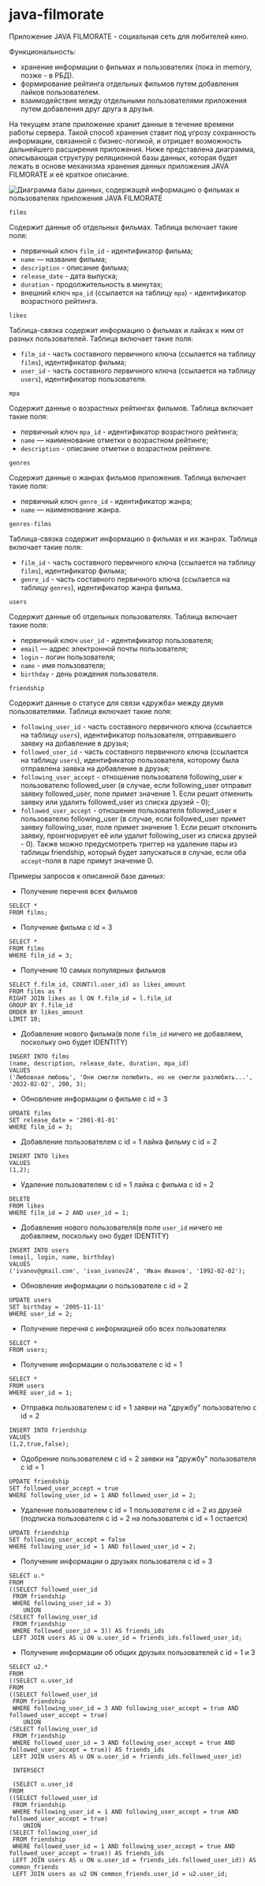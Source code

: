 # java-filmorate
Приложение JAVA FILMORATE - социальная сеть для любителей кино. 

Функциональность: 
- хранение информации о фильмах и пользователях (пока in memory, позже - в РБД).
- формирование рейтинга отдельных фильмов путем добавления лайков пользователем.
- взаимодействие между отдельными пользователями приложения путем добавления друг друга в друзья.

На текущем этапе приложение хранит данные в течение времени работы сервера. Такой способ хранения 
ставит под угрозу сохранность информации, связанной с бизнес-логикой, и отрицает возможность 
дальнейшего расширения приложения. 
Ниже представлена диаграмма, описывающая структуру реляционной базы данных, которая будет 
лежать в основе механизма хранения данных приложения JAVA FILMORATE и её краткое описание.

![Диаграмма базы данных, содержащей информацию о фильмах и пользователях приложения JAVA FILMORATE](java-filmorate.png)

`films`

Содержит данные об отдельных фильмах.
Таблица включает такие поля:
  - первичный ключ `film_id` - идентификатор фильма;
  - `name` — название фильма;
  - `description` - описание фильма;
  - `release_date` - дата выпуска;
  - `duration` - продолжительность в минутах;
  - внешний ключ `mpa_id` (ссылается на таблицу `mpa`) - идентификатор возрастного рейтинга.


`likes`

Таблица-связка содержит информацию о фильмах и лайках к ним от разных пользователей.
Таблица включает такие поля:
  - `film_id` - часть составного первичного ключа (ссылается на таблицу `films`), идентификатор фильма;
  - `user_id` - часть составного первичного ключа (ссылается на таблицу `users`), идентификатор пользователя.


`mpa`

Содержит данные о возрастных рейтингах фильмов.
Таблица включает такие поля:
  - первичный ключ `mpa_id` - идентификатор возрастного рейтинга;
  - `name` — наименование отметки о возрастном рейтинге;
  - `description` - описание отметки о возрастном рейтинге.


`genres`

Содержит данные о жанрах фильмов приложения.
Таблица включает такие поля:
  - первичный ключ `genre_id` - идентификатор жанра;
  - `name` — наименование жанра.


`genres-films`

Таблица-связка содержит информацию о фильмах и их жанрах.
Таблица включает такие поля:
  - `film_id` - часть составного первичного ключа (ссылается на таблицу `films`), идентификатор фильма;
  - `genre_id` - часть составного первичного ключа (ссылается на таблицу `genres`), идентификатор жанра фильма.


`users`

Содержит данные об отдельных пользователях.
Таблица включает такие поля:
  - первичный ключ `user_id` - идентификатор пользователя;
  - `email` — адрес электронной почты пользователя;
  - `login` - логин пользователя;
  - `name` - имя пользователя;
  - `birthday` - день рождения пользователя.


`friendship`

Содержит данные о статусе для связи «дружба» между двумя пользователями.
Таблица включает такие поля:
- `following_user_id` - часть составного первичного ключа (ссылается на таблицу `users`), идентификатор пользователя, 
отправившего заявку на добавление в друзья;
- `followed_user_id` - часть составного первичного ключа (ссылается на таблицу `users`), идентификатор пользователя, 
которому была отправлена заявка на добавление в друзья;
- `following_user_accept` - отношение пользователя following_user к пользователю followed_user (в случае, если following_user 
отправит заявку followed_user, поле примет значение 1. Если решит отменить заявку или удалить followed_user из 
списка друзей - 0);
- `followed_user_accept` - отношение пользователя followed_user к пользователю following_user (в случае, если followed_user
  примет заявку following_user, поле примет значение 1. Если решит отклонить заявку, проигнорирует её или удалит following_user из
  списка друзей - 0).
Также можно предусмотреть триггер на удаление пары из таблицы friendship, который будет запускаться в случае, если 
оба `accept`-поля в паре примут значение 0.


Примеры запросов к описанной базе данных: 
- Получение перечня всех фильмов
```agsl
SELECT * 
FROM films;
```

- Получение фильма с id = 3
```agsl
SELECT * 
FROM films 
WHERE film_id = 3;
```

- Получение 10 самых популярных фильмов
```agsl
SELECT f.film_id, COUNT(l.user_id) as likes_amount 
FROM films as f 
RIGHT JOIN likes as l ON f.film_id = l.film_id 
GROUP BY f.film_id 
ORDER BY likes_amount 
LIMIT 10;
```

- Добавление нового фильма(в поле `film_id` ничего не добавляем, поскольку оно будет IDENTITY)
```agsl
INSERT INTO films 
(name, description, release_date, duration, mpa_id) 
VALUES 
('Любовная любовь', 'Они смогли полюбить, но не смогли разлюбить...', '2022-02-02', 200, 3);
```

- Обновление информации о фильме с id = 3
```agsl
UPDATE films 
SET release_date = '2001-01-01'
WHERE film_id = 3;
```

- Добавление пользователем c id = 1 лайка фильму c id = 2
```agsl
INSERT INTO likes 
VALUES 
(1,2);
```

- Удаление пользователем c id = 1 лайка с фильма c id = 2
```agsl
DELETE 
FROM likes 
WHERE film_id = 2 AND user_id = 1;
```

- Добавление нового пользователя(в поле `user_id` ничего не добавляем, поскольку оно будет IDENTITY)
```agsl
INSERT INTO users 
(email, login, name, birthday) 
VALUES 
('ivanov@gmail.com', 'ivan_ivanov24', 'Иван Иванов', '1992-02-02');
```

- Обновление информации о пользователе с id = 2
```agsl
UPDATE users 
SET birthday = '2005-11-11'
WHERE user_id = 2;
```

- Получение перечня с информацией обо всех пользователях
```agsl
SELECT * 
FROM users;
```

- Получение информации о пользователе с id = 1
```agsl
SELECT * 
FROM users 
WHERE user_id = 1;
```

- Отправка пользователем c id = 1 заявки на "дружбу" пользователю c id = 2
```agsl
INSERT INTO friendship  
VALUES 
(1,2,true,false);
```

- Одобрение пользователем c id = 2 заявки на "дружбу" пользователя c id = 1
```agsl
UPDATE friendship 
SET followed_user_accept = true
WHERE following_user_id = 1 AND followed_user_id = 2;
```

- Удаление пользователем с id = 1 пользователя с id = 2 из друзей (подписка пользователя с id = 2 на пользователя с id = 1 
остается)
```agsl
UPDATE friendship 
SET following_user_accept = false
WHERE following_user_id = 1 AND followed_user_id = 2;
```

- Получение информации о друзьях пользователя с id = 3
```agsl
SELECT u.* 
FROM 
((SELECT followed_user_id 
 FROM friendship 
 WHERE following_user_id = 3)
	UNION
(SELECT following_user_id 
 FROM friendship 
 WHERE followed_user_id = 3)) AS friends_ids 
 LEFT JOIN users AS u ON u.user_id = friends_ids.followed_user_id;
```

- Получение информации об общих друзьях пользователей с id = 1 и 3 
```agsl
SELECT u2.* 
FROM 
((SELECT u.user_id 
FROM 
((SELECT followed_user_id 
 FROM friendship 
 WHERE following_user_id = 3 AND following_user_accept = true AND followed_user_accept = true)
	UNION
(SELECT following_user_id 
 FROM friendship 
 WHERE followed_user_id = 3 AND following_user_accept = true AND followed_user_accept = true)) AS friends_ids 
 LEFT JOIN users AS u ON u.user_id = friends_ids.followed_user_id)
 
 INTERSECT 
 
 (SELECT u.user_id 
FROM 
((SELECT followed_user_id 
 FROM friendship 
 WHERE following_user_id = 1 AND following_user_accept = true AND followed_user_accept = true)
	UNION
(SELECT following_user_id 
 FROM friendship 
 WHERE followed_user_id = 1 AND following_user_accept = true AND followed_user_accept = true)) AS friends_ids 
 LEFT JOIN users AS u ON u.user_id = friends_ids.followed_user_id)) AS common_friends
 LEFT JOIN users as u2 ON common_friends.user_id = u2.user_id;
```

